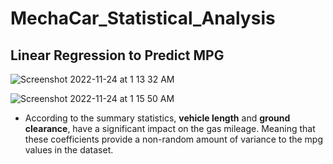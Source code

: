 # MechaCar_Statistical_Analysis

## Linear Regression to Predict MPG

![Screenshot 2022-11-24 at 1 13 32 AM](https://user-images.githubusercontent.com/110702997/203717540-f2cf9388-9d25-4fa4-b93a-28068a0fb179.png)

![Screenshot 2022-11-24 at 1 15 50 AM](https://user-images.githubusercontent.com/110702997/203717910-49839dfd-e734-495c-8b2a-a70bee51fbd2.png)

- According to the summary statistics, **vehicle length** and **ground clearance**, have a significant impact on the gas mileage. Meaning that these coefficients provide a non-random amount of variance to the mpg values in the dataset.
